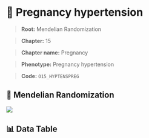 # 🧪 Pregnancy hypertension

> **Root:** Mendelian Randomization

> **Chapter:** 15  

> **Chapter name:** Pregnancy

> **Phenotype:** Pregnancy hypertension  

> **Code:** `O15_HYPTENSPREG`

## 🧬 Mendelian Randomization  

<img src="/MR/Figures/Forward/O15_HYPTENSPREG.png"/>

## 📊 Data Table

<CsvTableMRF src="/MR_Data/Forward/O15_HYPTENSPREG.csv"/>
